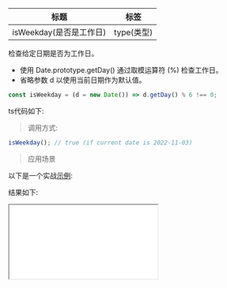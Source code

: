 | 标题                    | 标签       |
| ----------------------- | ---------- |
| isWeekday(是否是工作日) | type(类型) |

检查给定日期是否为工作日。

- 使用 Date.prototype.getDay() 通过取模运算符 (%) 检查工作日。
- 省略参数 d 以使用当前日期作为默认值。

```js
const isWeekday = (d = new Date()) => d.getDay() % 6 !== 0;
```

ts代码如下:

<div class="code-editor" data-url="codes/javascript/ts/is-weekday.ts" data-language="typescript"></div>

> 调用方式:

```js
isWeekday(); // true (if current date is 2022-11-03)
```

> 应用场景

以下是一个实战<a href="codes/javascript/html/is-weekday.html" target="_blank" rel="noopener noreferrer">示例</a>:

<div class="code-editor" data-url="codes/javascript/html/is-weekday.html" data-language="html"></div>

结果如下:

<iframe src="codes/javascript/html/is-weekday.html"></iframe>

